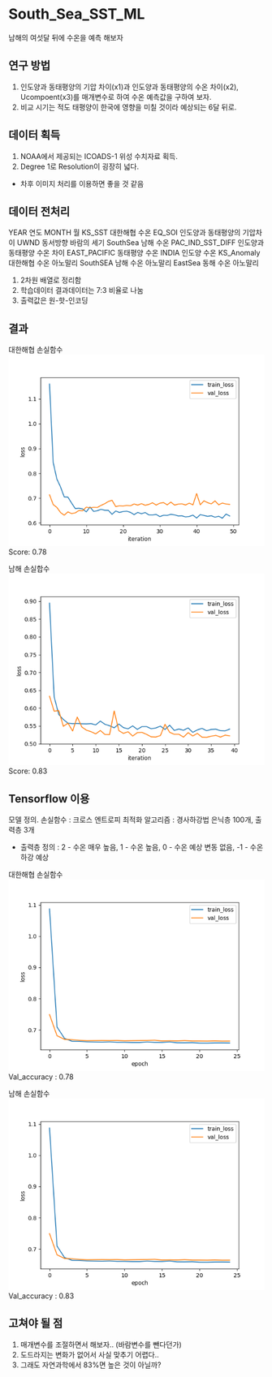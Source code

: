 # South_Sea_SST_ML
남해의 여섯달 뒤에 수온을 예측 해보자


## 연구 방법
1. 인도양과 동태평양의 기압 차이(x1)과 인도양과 동태평양의 수온 차이(x2), Ucompoent(x3)를 매개변수로 하여 수온 예측값을 구하여 보자.
2. 비교 시기는 적도 태평양이 한국에 영향을 미칠 것이라 예상되는 6달 뒤로.

## 데이터 획득
1. NOAA에서 제공되는 ICOADS-1 위성 수치자료 획득.
2. Degree 1로 Resolution이 굉장히 넓다.
* 차후 이미지 처리를 이용하면 좋을 것 같음

## 데이터 전처리

YEAR 연도
MONTH 월
KS_SST 대한해협 수온
EQ_SOI 인도양과 동태평양의 기압차이
UWND 동서방향 바람의 세기
SouthSea 남해 수온
PAC_IND_SST_DIFF 인도양과 동태평양 수온 차이
EAST_PACIFIC 동태평양 수온
INDIA 인도양 수온
KS_Anomaly 대한해협 수온 아노말리
SouthSEA 남해 수온 아노말리
EastSea 동해 수온 아노말리

1. 2차원 배열로 정리함
2. 학습데이터 결과데이터는 7:3 비율로 나눔
3. 출력값은 원-핫-인코딩

## 결과

대한해협 손실함수
![대한해협](./Result/Korean_strait_loss_fig.png)
Score: 0.78


남해 손실합수
![남해](./Result/South_sea_loss_fig.png)
Score: 0.83

## Tensorflow 이용
모델 정의. 
손실함수 : 크로스 엔트로피
최적화 알고리즘 : 경사하강법
은닉층 100개, 출력층 3개
* 출력층 정의 : 2 - 수온 매우 높음, 1 - 수온 높음, 0 - 수온 예상 변동 없음, -1 - 수온 하강 예상

대한해협 손실함수
![Tensor_KS](./Result/KS_Tensorflow.png)
Val_accuracy : 0.78

남해 손실함수
![Tensor_SS](./Result/SS_Tensorflow.png)
Val_accuracy : 0.83



## 고쳐야 될 점
1. 매개변수를 조절하면서 해보자.. (바람변수를 뺀다던가)
2. 도드라지는 변화가 없어서 사실 맞추기 어렵다..
3. 그래도 자연과학에서 83%면 높은 것이 아닐까?
